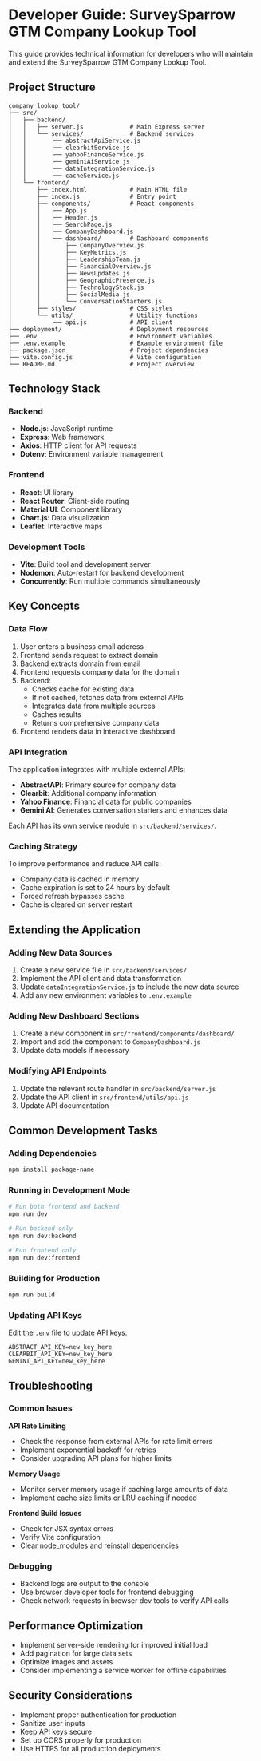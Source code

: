 # Developer Guide: SurveySparrow GTM Company Lookup Tool

This guide provides technical information for developers who will maintain and extend the SurveySparrow GTM Company Lookup Tool.

## Project Structure

```
company_lookup_tool/
├── src/
│   ├── backend/
│   │   ├── server.js             # Main Express server
│   │   └── services/             # Backend services
│   │       ├── abstractApiService.js
│   │       ├── clearbitService.js
│   │       ├── yahooFinanceService.js
│   │       ├── geminiAiService.js
│   │       ├── dataIntegrationService.js
│   │       └── cacheService.js
│   └── frontend/
│       ├── index.html            # Main HTML file
│       ├── index.js              # Entry point
│       ├── components/           # React components
│       │   ├── App.js
│       │   ├── Header.js
│       │   ├── SearchPage.js
│       │   ├── CompanyDashboard.js
│       │   └── dashboard/        # Dashboard components
│       │       ├── CompanyOverview.js
│       │       ├── KeyMetrics.js
│       │       ├── LeadershipTeam.js
│       │       ├── FinancialOverview.js
│       │       ├── NewsUpdates.js
│       │       ├── GeographicPresence.js
│       │       ├── TechnologyStack.js
│       │       ├── SocialMedia.js
│       │       └── ConversationStarters.js
│       ├── styles/               # CSS styles
│       └── utils/                # Utility functions
│           └── api.js            # API client
├── deployment/                   # Deployment resources
├── .env                          # Environment variables
├── .env.example                  # Example environment file
├── package.json                  # Project dependencies
├── vite.config.js                # Vite configuration
└── README.md                     # Project overview
```

## Technology Stack

### Backend
- **Node.js**: JavaScript runtime
- **Express**: Web framework
- **Axios**: HTTP client for API requests
- **Dotenv**: Environment variable management

### Frontend
- **React**: UI library
- **React Router**: Client-side routing
- **Material UI**: Component library
- **Chart.js**: Data visualization
- **Leaflet**: Interactive maps

### Development Tools
- **Vite**: Build tool and development server
- **Nodemon**: Auto-restart for backend development
- **Concurrently**: Run multiple commands simultaneously

## Key Concepts

### Data Flow

1. User enters a business email address
2. Frontend sends request to extract domain
3. Backend extracts domain from email
4. Frontend requests company data for the domain
5. Backend:
   - Checks cache for existing data
   - If not cached, fetches data from external APIs
   - Integrates data from multiple sources
   - Caches results
   - Returns comprehensive company data
6. Frontend renders data in interactive dashboard

### API Integration

The application integrates with multiple external APIs:

- **AbstractAPI**: Primary source for company data
- **Clearbit**: Additional company information
- **Yahoo Finance**: Financial data for public companies
- **Gemini AI**: Generates conversation starters and enhances data

Each API has its own service module in `src/backend/services/`.

### Caching Strategy

To improve performance and reduce API calls:

- Company data is cached in memory
- Cache expiration is set to 24 hours by default
- Forced refresh bypasses cache
- Cache is cleared on server restart

## Extending the Application

### Adding New Data Sources

1. Create a new service file in `src/backend/services/`
2. Implement the API client and data transformation
3. Update `dataIntegrationService.js` to include the new data source
4. Add any new environment variables to `.env.example`

### Adding New Dashboard Sections

1. Create a new component in `src/frontend/components/dashboard/`
2. Import and add the component to `CompanyDashboard.js`
3. Update data models if necessary

### Modifying API Endpoints

1. Update the relevant route handler in `src/backend/server.js`
2. Update the API client in `src/frontend/utils/api.js`
3. Update API documentation

## Common Development Tasks

### Adding Dependencies

```bash
npm install package-name
```

### Running in Development Mode

```bash
# Run both frontend and backend
npm run dev

# Run backend only
npm run dev:backend

# Run frontend only
npm run dev:frontend
```

### Building for Production

```bash
npm run build
```

### Updating API Keys

Edit the `.env` file to update API keys:

```
ABSTRACT_API_KEY=new_key_here
CLEARBIT_API_KEY=new_key_here
GEMINI_API_KEY=new_key_here
```

## Troubleshooting

### Common Issues

**API Rate Limiting**
- Check the response from external APIs for rate limit errors
- Implement exponential backoff for retries
- Consider upgrading API plans for higher limits

**Memory Usage**
- Monitor server memory usage if caching large amounts of data
- Implement cache size limits or LRU caching if needed

**Frontend Build Issues**
- Check for JSX syntax errors
- Verify Vite configuration
- Clear node_modules and reinstall dependencies

### Debugging

- Backend logs are output to the console
- Use browser developer tools for frontend debugging
- Check network requests in browser dev tools to verify API calls

## Performance Optimization

- Implement server-side rendering for improved initial load
- Add pagination for large data sets
- Optimize images and assets
- Consider implementing a service worker for offline capabilities

## Security Considerations

- Implement proper authentication for production
- Sanitize user inputs
- Keep API keys secure
- Set up CORS properly for production
- Use HTTPS for all production deployments
